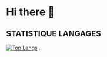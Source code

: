 # Hi there 👋

## STATISTIQUE LANGAGES
[![Top Langs](https://github-readme-stats.vercel.app/api/top-langs/?username=Najoro&layout=compact)](https://github.com/Najoro/github-readme-stats)
.

